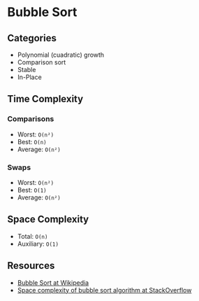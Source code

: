 # Bubble Sort

## Categories

- Polynomial (cuadratic) growth
- Comparison sort
- Stable
- In-Place

## Time Complexity

### Comparisons

- Worst: `O(n²)`
- Best: `O(n)`
- Average: `O(n²)`

### Swaps

- Worst: `O(n²)`
- Best: `O(1)`
- Average: `O(n²)`

## Space Complexity

- Total: `O(n)`
- Auxiliary: `O(1)`

## Resources

- [Bubble Sort at Wikipedia][1]
- [Space complexity of bubble sort algorithm at StackOverflow][2]

[1]: https://en.wikipedia.org/wiki/Bubble_sort
[2]: https://stackoverflow.com/q/13721890/1690799
